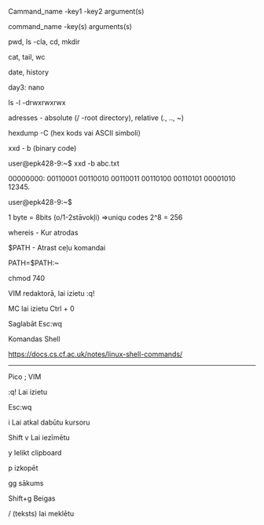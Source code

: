 Cammand_name -key1 -key2 argument(s)

command_name -key(s) arguments(s)

pwd, ls -cla, cd, mkdir

cat, tail, wc

date, history

day3:
nano

ls -l -drwxrwxrwx

adresses - absolute (/ -root directory), relative (., .., ~)

hexdump -C (hex kods vai ASCII simboli)
 
xxd - b (binary code)

user@epk428-9:~$ xxd -b abc.txt

00000000: 00110001 00110010 00110011 00110100 00110101 00001010  12345.

user@epk428-9:~$ 

1 byte = 8bits (o/1-2stāvokļi) =>uniqu codes  2^8 = 256 

whereis - Kur atrodas 

$PATH - Atrast ceļu komandai

PATH=$PATH:~

chmod 740


VIM redaktorā, lai izietu :q!

MC lai izietu Ctrl + 0  

Saglabāt Esc:wq

Komandas Shell

https://docs.cs.cf.ac.uk/notes/linux-shell-commands/

_________
Pico ; VIM

:q! Lai izietu

Esc:wq

i Lai atkal dabūtu kursoru

Shift v Lai iezīmētu


y Ielikt clipboard

p izkopēt

gg sākums 

Shift+g Beigas

/ (teksts) lai meklētu


 
